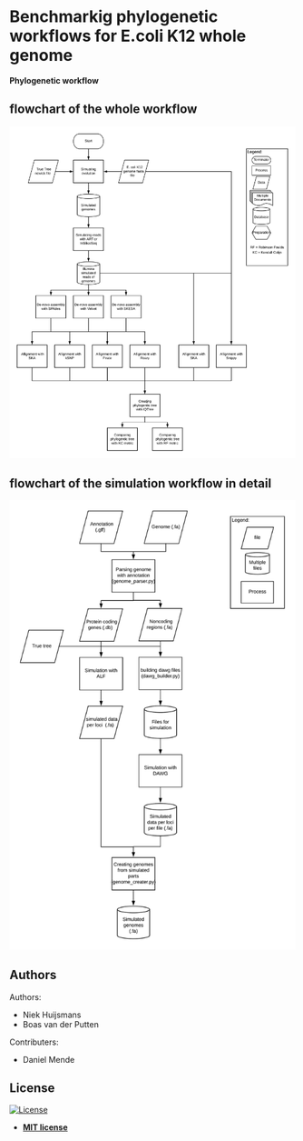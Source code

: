 # Benchmarkig phylogenetic workflows for E.coli K12 whole genome
**Phylogenetic workflow**

## flowchart of the whole workflow
<img src="./phylogenies.png">

## flowchart of the simulation workflow in detail
<img src="./Simulator.png">

## Authors
Authors:
- Niek Huijsmans
- Boas van der Putten

Contributers:
- Daniel Mende

## License

[![License](http://img.shields.io/:license-mit-blue.svg?style=flat-square)](http://badges.mit-license.org)

- **[MIT license](http://opensource.org/licenses/mit-license.php)**

